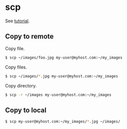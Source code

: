 # scp

See [tutorial](https://www.computerhope.com/unix/scp.htm).


## Copy to remote

Copy file.

```sh
$ scp ~/images/foo.jpg my-user@myhost.com:~/my_images
```

Copy files.

```sh
$ scp ~/images/*.jpg my-user@myhost.com:~/my_images
```

Copy directory.

```sh
$ scp -r ~/images my-user@myhost.com:~/my_images
```


## Copy to local

```sh
$ scp my-user@myhost.com:~/my_images/*.jpg ~/images/
```
